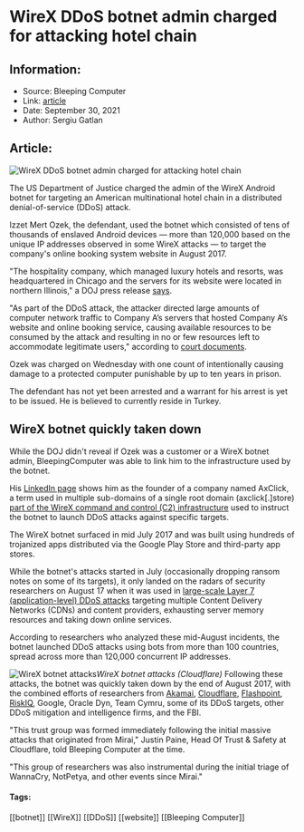 # WireX DDoS botnet admin charged for attacking hotel chain
### 

## Information:
+ Source: Bleeping Computer
+ Link: [article](https://www.bleepingcomputer.com/news/security/wirex-ddos-botnet-admin-charged-for-attacking-hotel-chain/)
+ Date: September 30, 2021
+ Author: Sergiu Gatlan


## Article:
![WireX DDoS botnet admin charged for attacking hotel chain](https://www.bleepstatic.com/content/hl-images/2021/09/30/Hacker-suspect.jpg)


The US Department of Justice charged the admin of the WireX Android botnet for targeting an American multinational hotel chain in a distributed denial-of-service (DDoS) attack.


Izzet Mert Ozek, the defendant, used the botnet which consisted of tens of thousands of enslaved Android devices — more than 120,000 based on the unique IP addresses observed in some WireX attacks — to target the company's online booking system website in August 2017.


"The hospitality company, which managed luxury hotels and resorts, was headquartered in Chicago and the servers for its website were located in northern Illinois," a DOJ press release [says](https://www.justice.gov/usao-ndil/pr/federal-indictment-chicago-charges-turkish-national-directing-cyber-attack).


"As part of the DDoS attack, the attacker directed large amounts of computer network traffic to Company A’s servers that hosted Company A’s website and online booking service, causing available resources to be consumed by the attack and resulting in no or few resources left to accommodate legitimate users," according to [court documents](https://www.justice.gov/usao-ndil/press-release/file/1437396/download).


Ozek was charged on Wednesday with one count of intentionally causing damage to a protected computer punishable by up to ten years in prison.


The defendant has not yet been arrested and a warrant for his arrest is yet to be issued. He is believed to currently reside in Turkey.


WireX botnet quickly taken down
-------------------------------


While the DOJ didn't reveal if Ozek was a customer or a WireX botnet admin, BleepingComputer was able to link him to the infrastructure used by the botnet.


His [LinkedIn page](https://www.linkedin.com/in/izzet-mert-%C3%B6zek-b235b2141/?originalSubdomain=tr) shows him as the founder of a company named AxClick, a term used in multiple sub-domains of a single root domain (axclick[.]store) [part of the WireX command and control (C2) infrastructure](https://www.riskiq.com/blog/labs/wirex-botnet/) used to instruct the botnet to launch DDoS attacks against specific targets.


The WireX botnet surfaced in mid July 2017 and was built using hundreds of trojanized apps distributed via the Google Play Store and third-party app stores.


While the botnet's attacks started in July (occasionally dropping ransom notes on some of its targets), it only landed on the radars of security researchers on August 17 when it was used in [large-scale Layer 7 (application-level) DDoS attacks](https://www.bleepingcomputer.com/news/security/security-firms-unite-to-bring-down-wirex-android-ddos-botnet/) targeting multiple Content Delivery Networks (CDNs) and content providers, exhausting server memory resources and taking down online services.


According to researchers who analyzed these mid-August incidents, the botnet launched DDoS attacks using bots from more than 100 countries, spread across more than 120,000 concurrent IP addresses.



![WireX botnet attacks](https://www.bleepstatic.com/images/news/u/986406/Malware/Botnets/Wirex-Botnet-Evolution.png)*WireX botnet attacks (Cloudflare)*
Following these attacks, the botnet was quickly taken down by the end of August 2017, with the combined efforts of researchers from [Akamai](https://blogs.akamai.com/2017/08/the-wirex-botnet-an-example-of-cross-organizational-cooperation.html), [Cloudflare](https://blog.cloudflare.com/the-wirex-botnet/), [Flashpoint](https://www.flashpoint-intel.com/blog/wirex-botnet-industry-collaboration/), [RiskIQ](https://www.riskiq.com/blog/labs/wirex-botnet), Google, Oracle Dyn, Team Cymru, some of its DDoS targets, other DDoS mitigation and intelligence firms, and the FBI.


"This trust group was formed immediately following the initial massive attacks that originated from Mirai," Justin Paine, Head Of Trust & Safety at Cloudflare, told Bleeping Computer at the time.


"This group of researchers was also instrumental during the initial triage of WannaCry, NotPetya, and other events since Mirai."




#### Tags:
[[botnet]] [[WireX]] [[DDoS]] [[website]] [[Bleeping Computer]]
